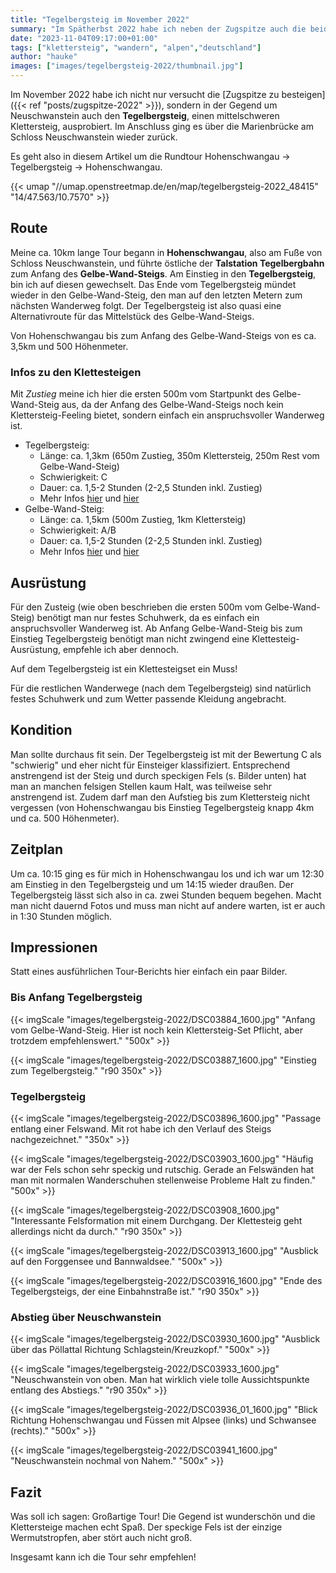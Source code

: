 ```yaml
---
title: "Tegelbergsteig im November 2022"
summary: "Im Spätherbst 2022 habe ich neben der Zugspitze auch die beiden Klettersteige Tegelbergsteig und Gelbe-Wand-Steig ausprobiert. Der Tegelbergstreig ist dabei schon etwas anspruchsvoller, lohnt sich aber allemal!"
date: "2023-11-04T09:17:00+01:00"
tags: ["klettersteig", "wandern", "alpen","deutschland"]
author: "hauke"
images: ["images/tegelbergsteig-2022/thumbnail.jpg"]
---
```


Im November 2022 habe ich nicht nur versucht die [Zugspitze zu besteigen]({{< ref "posts/zugspitze-2022" >}}), sondern in der Gegend um Neuschwanstein auch den **Tegelbergsteig**, einen mittelschweren Klettersteig, ausprobiert.
Im Anschluss ging es über die Marienbrücke am Schloss Neuschwanstein wieder zurück.

Es geht also in diesem Artikel um die Rundtour Hohenschwangau → Tegelbergsteig → Hohenschwangau.

{{< umap "//umap.openstreetmap.de/en/map/tegelbergsteig-2022_48415" "14/47.563/10.7570" >}}

## Route

Meine ca. 10km lange Tour begann in **Hohenschwangau**, also am Fuße von Schloss Neuschwanstein, und führte östliche der **Talstation Tegelbergbahn** zum Anfang des **Gelbe-Wand-Steigs**.
Am Einstieg in den **Tegelbergsteig**, bin ich auf diesen gewechselt.
Das Ende vom Tegelbergsteig mündet wieder in den Gelbe-Wand-Steig, den man auf den letzten Metern zum nächsten Wanderweg folgt.
Der Tegelbergsteig ist also quasi eine Alternativroute für das Mittelstück des Gelbe-Wand-Steigs.

Von Hohenschwangau bis zum Anfang des Gelbe-Wand-Steigs von es ca. 3,5km und 500 Höhenmeter.

### Infos zu den Klettesteigen

Mit *Zustieg* meine ich hier die ersten 500m vom Startpunkt des Gelbe-Wand-Steig aus, da der Anfang des Gelbe-Wand-Steigs noch kein Klettersteig-Feeling bietet, sondern einfach ein anspruchsvoller Wanderweg ist.

* Tegelbergsteig:
	* Länge: ca. 1,3km (650m Zustieg, 350m Klettersteig, 250m Rest vom Gelbe-Wand-Steig)
	* Schwierigkeit: C
	* Dauer: ca. 1,5-2 Stunden (2-2,5 Stunden inkl. Zustieg)
	* Mehr Infos [hier](https://www.via-ferrata.de/klettersteige/topo/klettersteig-tegelberg-tegelbergsteig) und [hier](https://www.bergsteigen.com/touren/klettersteig/tegelbergsteig-klettersteig-tegelberg/)
* Gelbe-Wand-Steig:  
	* Länge: ca. 1,5km (500m Zustieg, 1km Klettersteig)
	* Schwierigkeit: A/B
	* Dauer: ca. 1,5-2 Stunden (2-2,5 Stunden inkl. Zustieg)
	* Mehr Infos [hier](https://www.via-ferrata.de/klettersteige/topo/klettersteig-gelbe-wand) und [hier](https://www.bergsteigen.com/touren/klettersteig/gelbe-wand-steig-klettersteig/)

## Ausrüstung

Für den Zusteig (wie oben beschrieben die ersten 500m vom Gelbe-Wand-Steig) benötigt man nur festes Schuhwerk, da es einfach ein anspruchsvoller Wanderweg ist.
Ab Anfang Gelbe-Wand-Steig bis zum Einstieg Tegelbergsteig benötigt man nicht zwingend eine Klettesteig-Ausrüstung, empfehle ich aber dennoch.

Auf dem Tegelbergsteig ist ein Klettesteigset ein Muss!

Für die restlichen Wanderwege (nach dem Tegelbergsteig) sind natürlich festes Schuhwerk und zum Wetter passende Kleidung angebracht.

## Kondition

Man sollte durchaus fit sein.
Der Tegelbergsteig ist mit der Bewertung C als "schwierig" und eher nicht für Einsteiger klassifiziert.
Entsprechend anstrengend ist der Steig und durch speckigen Fels (s. Bilder unten) hat man an manchen felsigen Stellen kaum Halt, was teilweise sehr anstrengend ist.
Zudem darf man den Aufstieg bis zum Klettersteig nicht vergessen (von Hohenschwangau bis Einstieg Tegelbergsteig knapp 4km und ca. 500 Höhenmeter).

## Zeitplan

Um ca. 10:15 ging es für mich in Hohenschwangau los und ich war um 12:30 am Einstieg in den Tegelbergsteig und um 14:15 wieder draußen.
Der Tegelbergsteig lässt sich also in ca. zwei Stunden bequem begehen.
Macht man nicht dauernd Fotos und muss man nicht auf andere warten, ist er auch in 1:30 Stunden möglich.

## Impressionen

Statt eines ausführlichen Tour-Berichts hier einfach ein paar Bilder.

### Bis Anfang Tegelbergsteig

{{< imgScale "images/tegelbergsteig-2022/DSC03884_1600.jpg" "Anfang vom Gelbe-Wand-Steig. Hier ist noch kein Klettersteig-Set Pflicht, aber trotzdem empfehlenswert." "500x" >}}

{{< imgScale "images/tegelbergsteig-2022/DSC03887_1600.jpg" "Einstieg zum Tegelbergsteig." "r90 350x" >}}

### Tegelbergsteig

{{< imgScale "images/tegelbergsteig-2022/DSC03896_1600.jpg" "Passage entlang einer Felswand. Mit rot habe ich den Verlauf des Steigs nachgezeichnet." "350x" >}}

{{< imgScale "images/tegelbergsteig-2022/DSC03903_1600.jpg" "Häufig war der Fels schon sehr speckig und rutschig. Gerade an Felswänden hat man mit normalen Wanderschuhen stellenweise Probleme Halt zu finden." "500x" >}}

{{< imgScale "images/tegelbergsteig-2022/DSC03908_1600.jpg" "Interessante Felsformation mit einem Durchgang. Der Klettesteig geht allerdings nicht da durch." "r90 350x" >}}

{{< imgScale "images/tegelbergsteig-2022/DSC03913_1600.jpg" "Ausblick auf den Forggensee und Bannwaldsee." "500x" >}}

{{< imgScale "images/tegelbergsteig-2022/DSC03916_1600.jpg" "Ende des Tegelbergsteigs, der eine Einbahnstraße ist." "r90 350x" >}}

### Abstieg über Neuschwanstein

{{< imgScale "images/tegelbergsteig-2022/DSC03930_1600.jpg" "Ausblick über das Pöllattal Richtung Schlagstein/Kreuzkopf." "500x" >}}

{{< imgScale "images/tegelbergsteig-2022/DSC03933_1600.jpg" "Neuschwanstein von oben. Man hat wirklich viele tolle Aussichtspunkte entlang des Abstiegs." "r90 350x" >}}

{{< imgScale "images/tegelbergsteig-2022/DSC03936_01_1600.jpg" "Blick Richtung Hohenschwangau und Füssen mit Alpsee (links) und Schwansee (rechts)." "500x" >}}

{{< imgScale "images/tegelbergsteig-2022/DSC03941_1600.jpg" "Neuschwanstein nochmal von Nahem." "500x" >}}

## Fazit

Was soll ich sagen: Großartige Tour!
Die Gegend ist wunderschön und die Klettersteige machen echt Spaß.
Der speckige Fels ist der einzige Wermutstropfen, aber stört auch nicht groß.

Insgesamt kann ich die Tour sehr empfehlen!